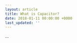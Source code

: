 ```yaml
---
layout: article
title: What is Capacitor?
date: 2018-01-11 00:00:00 +0000
last_updated: ''
---
```

...